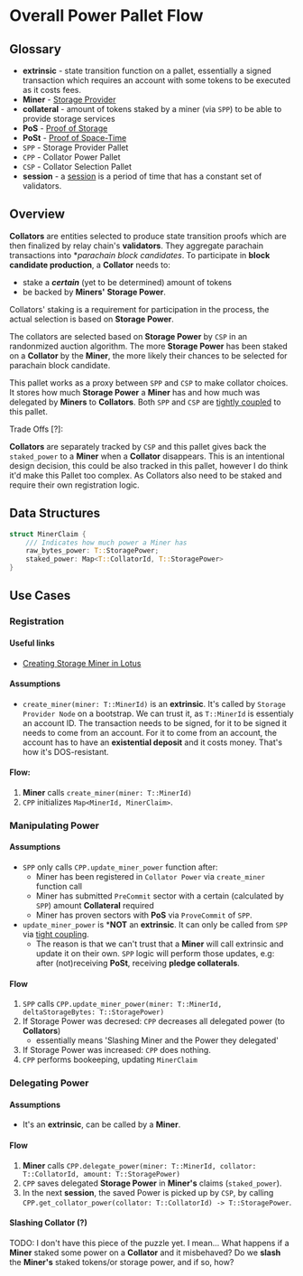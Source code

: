 # Overall Power Pallet Flow

## Glossary
- **extrinsic** - state transition function on a pallet, essentially a signed transaction which requires an account with some tokens to be executed as it costs fees.
- **Miner** - [Storage Provider][5]
- **collateral** - amount of tokens staked by a miner (via `SPP`) to be able to provide storage services 
- **PoS** - [Proof of Storage][3]
- **PoSt** - [Proof of Space-Time][6]
- `SPP` - Storage Provider Pallet
- `CPP` - Collator Power Pallet
- `CSP` - Collator Selection Pallet
- **session** - a [session][4] is a period of time that has a constant set of validators. 

## Overview

**Collators** are entities selected to produce state transition proofs which are then finalized by relay chain's **validators**.
They aggregate parachain transactions into **parachain block candidates*.
To participate in **block candidate production**, a **Collator** needs to:
- stake a ***certain*** (yet to be determined) amount of tokens 
- be backed by **Miners'** **Storage Power**.

Collators' staking is a requirement for participation in the process, the actual selection is based on **Storage Power**.

The collators are selected based on **Storage Power** by `CSP` in an randonmized auction algorithm.
The more **Storage Power** has been staked on a **Collator** by the **Miner**, the more likely their chances to be selected for parachain block candidate.

This pallet works as a proxy between `SPP` and `CSP` to make collator choices.
It stores how much **Storage Power** a **Miner** has and how much was delegated by **Miners** to **Collators**.
Both `SPP` and `CSP` are [tightly coupled][2] to this pallet.

Trade Offs [?]:

**Collators** are separately tracked by `CSP` and this pallet gives back the `staked_power` to a **Miner** when a **Collator** disappears.
This is an intentional design decision, this could be also tracked in this pallet, however I do think it'd make this Pallet too complex.
As Collators also need to be staked and require their own registration logic.

## Data Structures

```rust
struct MinerClaim {
    /// Indicates how much power a Miner has
    raw_bytes_power: T::StoragePower;
    staked_power: Map<T::CollatorId, T::StoragePower>
}
```

## Use Cases

### Registration

#### Useful links
- [Creating Storage Miner in Lotus][1]

#### Assumptions
- `create_miner(miner: T::MinerId)` is an **extrinsic**. It's called by `Storage Provider Node` on a bootstrap. We can trust it, as `T::MinerId` is essentialy an account ID. The transaction needs to be signed, for it to be signed it needs to come from an account. For it to come from an account, the account has to have an **existential deposit** and it costs money. That's how it's DOS-resistant.

#### Flow:
1. **Miner** calls `create_miner(miner: T::MinerId)` 
2. `CPP` initializes `Map<MinerId, MinerClaim>`.

### Manipulating Power 

#### Assumptions
- `SPP` only calls `CPP.update_miner_power` function after:
    * Miner has been registered in `Collator Power` via `create_miner` function call
    * Miner has submitted `PreCommit` sector with a certain (calculated by `SPP`) amount **Collateral** required
    * Miner has proven sectors with **PoS** via `ProveCommit` of `SPP`.
- `update_miner_power` is ***NOT** an **extrinsic**. It can only be called from `SPP` via [tight coupling][2].
    - The reason is that we can't trust that a **Miner** will call extrinsic and update it on their own. `SPP` logic will perform those updates, e.g: after (not)receiving **PoSt**, receiving **pledge collaterals**.

#### Flow
1. `SPP` calls `CPP.update_miner_power(miner: T::MinerId, deltaStorageBytes: T::StoragePower)`
2. If Storage Power was decresed: `CPP` decreases all delegated power (to **Collators**)
    - essentially means 'Slashing Miner and the Power they delegated'
3. If Storage Power was increased: `CPP` does nothing.
4. `CPP` performs bookeeping, updating `MinerClaim`

### Delegating Power

#### Assumptions
- It's an **extrinsic**, can be called by a **Miner**.

#### Flow
1. **Miner** calls `CPP.delegate_power(miner: T::MinerId, collator: T::CollatorId, amount: T::StoragePower)`
2. `CPP` saves delegated **Storage Power** in **Miner's** claims (`staked_power`).
3. In the next **session**, the saved Power is picked up by `CSP`, by calling `CPP.get_collator_power(collator: T::CollatorId) -> T::StoragePower`. 

#### Slashing Collator (?)

TODO: I don't have this piece of the puzzle yet. I mean... What happens if a **Miner** staked some power on a **Collator** and it misbehaved? Do we **slash** the **Miner's** staked tokens/or storage power, and if so, how?

[1]: https://github.com/filecoin-project/lotus/blob/9851d35a3811e5339560fb706926bf63a846edae/cmd/lotus-miner/init.go#L638
[2]: https://paritytech.github.io/polkadot-sdk/master/polkadot_sdk_docs/reference_docs/frame_pallet_coupling/index.html#tight-coupling-pallets
[3]: https://spec.filecoin.io/#section-algorithms.pos
[4]: https://paritytech.github.io/polkadot-sdk/master/pallet_session/index.html
[5]: https://github.com/eigerco/polka-disk/blob/main/doc/research/lotus/lotus-overview.md#Roles
[6]: https://spec.filecoin.io/#section-algorithms.pos.post